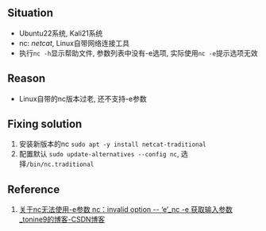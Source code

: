 ## Situation
- Ubuntu22系统, Kali21系统
- nc: *netcat*, Linux自带网络连接工具
- 执行`nc -h`显示帮助文件, 参数列表中没有-e选项, 实际使用`nc -e`提示选项无效

## Reason
- Linux自带的nc版本过老, 还不支持-e参数

## Fixing solution
1. 安装新版本的nc `sudo apt -y install netcat-traditional`
2. 配置默认 `sudo update-alternatives --config nc`, 选择`/bin/nc.traditional`

## Reference
1. [关于nc无法使用-e参数 nc：invalid option -- ‘e’_nc -e 获取输入参数_tonine9的博客-CSDN博客](https://blog.csdn.net/tonine9/article/details/125957207)